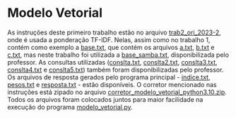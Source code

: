 # Modelo Vetorial

As instruções deste primeiro trabalho estão no arquivo [trab2_ori_2023-2](trab2_ori_2023-2.pdf), onde é usada a ponderação TF-IDF.
Nelas, assim como no trabalho 1, contém como exemplo a [base.txt](base.txt), que contém os arquivos [a.txt](a.txt), [b.txt](b.txt) e [c.txt](c.txt), mas neste trabalho foi utilizada a [base_samba.txt](base_samba.txt), disponibilizada pelo professor.
As consultas utilizadas ([conslta.txt](consulta.txt), [conslta2.txt](consulta2.txt), [conslta3.txt](consulta3.txt), [conslta4.txt](consulta4.txt) e [conslta5.txt](consulta5.txt)) também foram disponibilizadas pelo professor.
Os arquivos de resposta gerados pelo programa principal - [indice.txt](indice.txt), [pesos.txt](pesos.txt) e [resposta.txt](resposta.txt) - estão disponíveis.
O corretor mencionado nas instruções está zipado no arquivo [corretor_modelo_vetorial_python3.10.zip](corretor_modelo_vetorial_python3.10.zip).
Todos os arquivos foram colocados juntos para maior facilidade na execução do programa [modelo_vetorial.py](modelo_vetorial.py).

